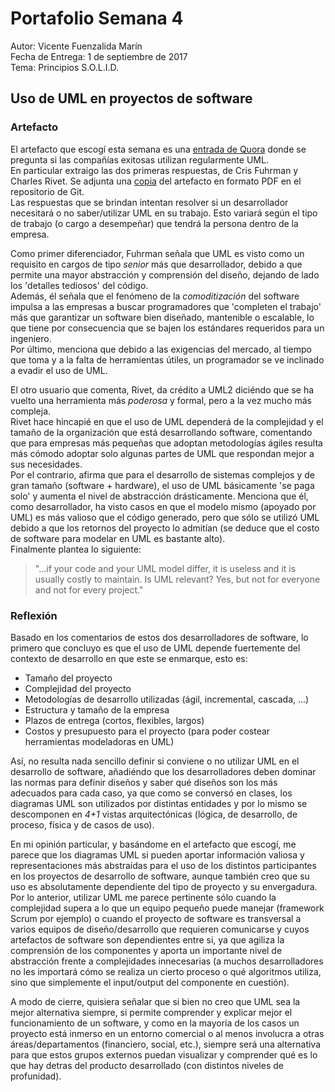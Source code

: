 
# Portafolio Semana 4

Autor: Vicente Fuenzalida Marín  
Fecha de Entrega: 1 de septiembre de 2017  
Tema: Principios S.O.L.I.D.

## Uso de UML en proyectos de software

### Artefacto

El artefacto que escogí esta semana es una [entrada de Quora](https://www.quora.com/Do-prestigious-software-companies-regularly-use-UML) donde se pregunta si las compañías exitosas utilizan regularmente UML.  
En particular extraigo las dos primeras respuestas, de Cris Fuhrman y Charles Rivet. Se adjunta una [copia](https://github.com/vjfuenzalida/portafolios-iic2113/blob/master/semana3/artefacto_semana_3.pdf) del artefacto en formato PDF en el repositorio de Git.  
Las respuestas que se brindan intentan resolver si un desarrollador necesitará o no saber/utilizar UML en su trabajo. Esto variará según el tipo de trabajo (o cargo a desempeñar) que tendrá la persona dentro de la empresa.  

Como primer diferenciador, Fuhrman señala que UML es visto como un requisito en cargos de tipo *senior* más que desarrollador, debido a que permite una mayor abstracción y comprensión del diseño, dejando de lado los 'detalles tediosos' del código.  
Además, él señala que el fenómeno de la *comoditización* del software impulsa a las empresas a buscar programadores que 'completen el trabajo' más que garantizar un software bien diseñado, mantenible o escalable, lo que tiene por consecuencia que se bajen los estándares requeridos para un ingeniero.  
Por último, menciona que debido a las exigencias del mercado, al tiempo que toma y a la falta de herramientas útiles, un programador se ve inclinado a evadir el uso de UML.

El otro usuario que comenta, Rivet, da crédito a UML2 diciéndo que se ha vuelto una herramienta más *poderosa* y formal, pero a la vez mucho más compleja.  
Rivet hace hincapié en que el uso de UML dependerá de la complejidad y el tamaño de la organización que está desarrollando software, comentando que para empresas más pequeñas que adoptan metodologías ágiles resulta más cómodo adoptar solo algunas partes de UML que respondan mejor a sus necesidades.  
Por el contrario, afirma que para el desarrollo de sistemas complejos y de gran tamaño (software + hardware), el uso de UML básicamente 'se paga solo' y aumenta el nivel de abstracción drásticamente. Menciona que él, como desarrollador, ha visto casos en que el modelo mismo (apoyado por UML) es más valioso que el código generado, pero que sólo se utilizó UML debido a que los retornos del proyecto lo admitían (se deduce que el costo de software para modelar en UML es bastante alto).  
Finalmente plantea lo siguiente:  
> "...if your code and your UML model differ, it is useless and it is usually costly to maintain. Is UML relevant? Yes, but not for everyone and not for every project."

### Reflexión

Basado en los comentarios de estos dos desarrolladores de software, lo primero que concluyo es que el uso de UML depende fuertemente del contexto de desarrollo en que este se enmarque, esto es:
*   Tamaño del proyecto
*   Complejidad del proyecto
*   Metodologías de desarrollo utilizadas (ágil, incremental, cascada, ...)
*   Estructura y tamaño de la empresa
*   Plazos de entrega (cortos, flexibles, largos)
*   Costos y presupuesto para el proyecto (para poder costear herramientas modeladoras en UML)

Así, no resulta nada sencillo definir si conviene o no utilizar UML en el desarrollo de software, añadiéndo que los desarrolladores deben dominar las normas para definir diseños y saber qué diseños son los más adecuados para cada caso, ya que como se conversó en clases, los diagramas UML son utilizados por distintas entidades y por lo mismo se descomponen en *4+1* vistas arquitectónicas (lógica, de desarrollo, de proceso, física y de casos de uso).

En mi opinión particular, y basándome en el artefacto que escogí, me parece que los diagramas UML si pueden aportar información valiosa y representaciones más abstraídas para el uso de los distintos participantes en los proyectos de desarrollo de software, aunque también creo que su uso es absolutamente dependiente del tipo de proyecto y su envergadura.  
Por lo anterior, utilizar UML me parece pertinente sólo cuando la complejidad supera a lo que un equipo pequeño puede manejar (framework Scrum por ejemplo) o cuando el proyecto de software es transversal a varios equipos de diseño/desarrollo que requieren comunicarse y cuyos artefactos de software son dependientes entre si, ya que agiliza la comprensión de los componentes y aporta un importante nivel de abstracción frente a complejidades innecesarias (a muchos desarrolladores no les importará cómo se realiza un cierto proceso o qué algoritmos utiliza, sino que simplemente el input/output del componente en cuestión).

A modo de cierre, quisiera señalar que si bien no creo que UML sea la mejor alternativa siempre, si permite comprender y explicar mejor el funcionamiento de un software, y como en la mayoría de los casos un proyecto está inmerso en un entorno comercial o al menos involucra a otras áreas/departamentos (financiero, social, etc.), siempre será una alternativa para que estos grupos externos puedan visualizar y comprender qué es lo que hay detras del producto desarrollado (con distintos niveles de profunidad).
